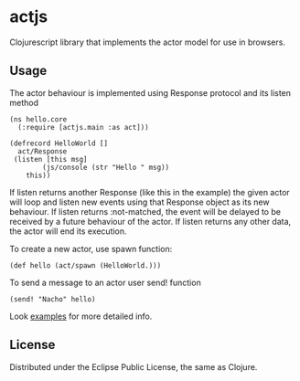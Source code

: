 # actjs

Clojurescript library that implements the actor model for use in browsers.

## Usage

The actor behaviour is implemented using Response protocol and its listen method

    (ns hello.core 
      (:require [actjs.main :as act]))
   
    (defrecord HelloWorld []
      act/Response
     (listen [this msg]
		    (js/console (str "Hello " msg))
        this))
     
If listen returns another Response (like this in the example) the given actor will loop
and listen new events using that Response object as its new behaviour.
If listen returns :not-matched, the event will be delayed to be received by a future behaviour of the actor.
If listen returns any other data, the actor will end its execution.

To create a new actor, use spawn function:

    (def hello (act/spawn (HelloWorld.)))

To send a message to an actor user send! function

    (send! "Nacho" hello)
 
Look [examples](https://github.com/elnopintan/actjs/tree/master/examples) for more detailed info.

## License

Distributed under the Eclipse Public License, the same as Clojure.
